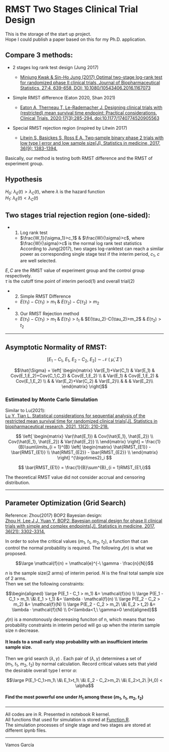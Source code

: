 # RMST Two Stages Clinical Trial Design
This is the storage of the start up project.  
Hope I could publish a paper based on this for my Ph.D. application.  

## Compare 3 methods:
- 2 stages log rank test design (Jung 2017)   
    -  [Minjung Kwak & Sin-Ho Jung (2017) Optimal two-stage log-rank test for randomized phase II clinical trials, Journal of Biopharmaceutical Statistics, 27:4, 639-658, DOI: 10.1080/10543406.2016.1167073](https://www.tandfonline.com/doi/abs/10.1080/10543406.2016.1167073)  
    

-  Simple RMST difference (Eaton 2020, Shan 2021)    
    -  [Eaton A, Therneau T, Le-Rademacher J. Designing clinical trials with (restricted) mean survival time endpoint: Practical considerations. Clinical Trials. 2020;17(3):285-294. doi:10.1177/1740774520905563](https://journals.sagepub.com/doi/abs/10.1177/1740774520905563)


-  Special RMST rejection region (inspired by Litwin 2017)  
    -  [Litwin S, Basickes S, Ross E A. Two‐sample binary phase 2 trials with low type I error and low sample size[J]. Statistics in medicine, 2017, 36(9): 1383-1394.](https://onlinelibrary.wiley.com/doi/abs/10.1002/sim.7226)



Basically, our method is testing both RMST difference and the RMST of experiment group.  
## Hypothesis
$H_0:\ \lambda_E(t) > \lambda_C(t)$, where $\lambda$ is the hazard function  
$H_1:\ \lambda_E(t) < \lambda_C(t)$  

## Two stages trial rejection region (one-sided):
- 1. Log rank test
    - $\frac{W_1}{\sigma_1}>c_1$ & $\frac{W}{\sigma}>c$, where $\frac{W}{\sigma}>c$ is the normal log rank test statistics    
According to Jung(2017), two stages log-ranktest can reach a similar power as corresponding single stage test if the interim period, $c_1,\ c$ are well selected. 

$E, C$ are the RMST value of experiment group and the control group respectively.   
$\tau$ is the cutoff time point of interim period(1) and overall trial(2)  

- 2. Simple RMST Difference  
    - $E(\tau_1) - C(\tau_1) > m_1$ & $E(\tau_2)-C(\tau_2)>m_2$

- 3. Our RMST Rejection method
    - $E(\tau_1)-C(\tau_1)>m_1$ & $E(\tau_1)>t_1$ & $E(\tau_2)-C(\tau_2)>m_2\$ & $E(\tau_2)>t_2$  

****
## Asymptotic Normality of RMST:
```math
[E_1-C_1,\ E_1,\ E_2-C_2,\ E_2] \sim \mathcal{N}\ (\ \hat{\mu},\ \hat{\Sigma}\ )
```

```math
\hat{\Sigma} = 
 \left[
 \begin{matrix}
   Var(E_1)+Var(C_1) & Var(E_1) & Cov(E_1,E_2)+Cov(C_1,C_2) & Cov(E_1,E_2) \\
                   & Var(E_1) & Cov(E_1,E_2) & Cov(E_1,E_2) \\
                   &         & Var(E_2)+Var(C_2) & Var(E_2)\\
                   &         &                 & Var(E_2)\\
  \end{matrix}
\right]
```

### Estimated by Monte Carlo Simulation
Similar to Lu(2021):  
[Lu Y, Tian L. Statistical considerations for sequential analysis of the restricted mean survival time for randomized clinical trials[J]. Statistics in biopharmaceutical research, 2021, 13(2): 210-218.](https://www.tandfonline.com/doi/abs/10.1080/19466315.2020.1816491)

```math
 \left[
 \begin{matrix}
   Var(\hat{E_1}) & Cov(\hat{E_1}, \hat{E_2}) \\
   Cov(\hat{E_1}, \hat{E_2}) & Var{\hat{E_2}} \\
  \end{matrix}
  \right] = 

\frac{1}{B}\sum\limits_{i = 1}^{B} 
 \left[
 \begin{matrix}
   \hat{RMST_{E1}} - \bar{RMST_{E1}} \\
   \hat{RMST_{E2}} - \bar{RMST_{E2}} \\
  \end{matrix}
  \right] ^{\bigotimes2}_i  
 ```  
  
```math
  \bar{RMST_{E1}} = \frac{1}{B}\sum^{B}_{i = 1}RMST_{E1,i}
```  
The theoretical RMST value did not consider accrual and censoring distribution.

****

## Parameter Optimization (Grid Search)
Reference: Zhou(2017) BOP2 Bayesian design:  
[Zhou H, Lee J J, Yuan Y. BOP2: Bayesian optimal design for phase II clinical trials with simple and complex endpoints[J]. Statistics in medicine, 2017, 36(21): 3302-3314.](https://onlinelibrary.wiley.com/doi/abs/10.1002/sim.7338)  


In order to solve the critical values ($m_1,\ t_1,\ m_2,\ t_2$), a function that can control the normal probability is required. The following $\mathcal{f}(n)$ is what we proposed. 

```math
\large \mathcal{f}(n) = \mathcal{e}^{-\ \gamma · \frac{n}{N}}
```

$n$ is the sample size(2 arms) of interim period. $N$ is the final total sample size of 2 arms.   
Then we set the following constraints:   

```math
\begin{aligned}
\large P(E_1 - C_1 > m_1) &= \mathcal{f}(n)  \\
\large P(E_1 - C_1 > m_1\ \&\ E_1 > t_1) &= \lambda · \mathcal{f}(n) \\
\large P(E_2 - C_2 > m_2) &=  \mathcal{f}(N) \\
\large P(E_2 - C_2 > m_2\ \&\ E_2 > t_2) &= \lambda · \mathcal{f}(N) \\
0<\lambda<1,\ \gamma>0  
\end{aligned}
```

$\mathcal{f}(n)$ is a monotonously decereasing funciton of n, which means that two probability constraints in interim period will go up when the interim sample size n decrease.  
#### It leads to a small early stop probability with an insufficient interim sample size.  
Then we grid search $(\lambda, \gamma)$ . Each pair of $(\lambda, \gamma)$ determines a set of ($m_1,\ t_1,\ m_2,\ t_2$) by normal calculation. Record critical values sets that yield the desirable overall type I error $\alpha$:  

```math  
\large P(E_1-C_1>m_1\ \&\  E_1>t_1\ \&\  E_2 - C_2>m_2\ \&\  E_2>t_2\ |H_0) < \alpha
```

#### Find the most powerful one under $H_1$ among these ($m_1,\ t_1,\ m_2,\ t_2$)  


****
All codes are in R. Presented in notebook R kernel.  
All functions that used for simulation is stored at [Function.R](Rfiles/Function.R).  
The simulation processes of single stage and two stages are stored at different ipynb files.


--------------
Vamos García

